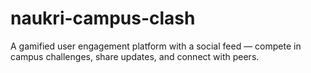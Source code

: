 # naukri-campus-clash
A gamified user engagement platform with a social feed — compete in campus challenges, share updates, and connect with peers.
